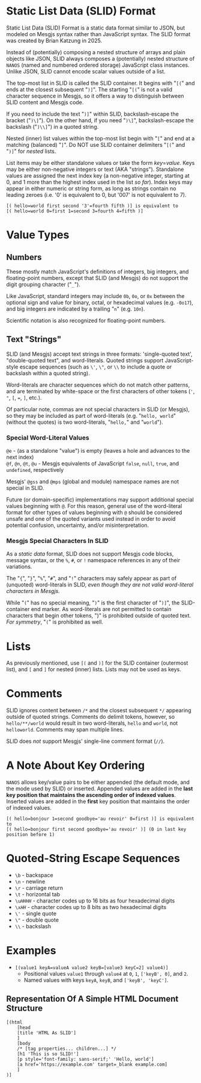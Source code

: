 # Static List Data (SLID) Format

Static List Data (SLID) Format is a static data format similar to JSON, but
modeled on Mesgjs syntax rather than JavaScript syntax. The SLID format was
created by Brian Katzung in 2025\.

Instead of (potentially) composing a nested structure of arrays and plain
objects like JSON, SLID always composes a (potentially) nested structure of
`NANOS` (named and numbered ordered storage) JavaScript class instances. Unlike
JSON, SLID cannot encode scalar values outside of a list.

The top-most list in SLID is called the SLID container. It begins with
"`[(`" and ends at the closest subsequent "`)]`". The starting "`[(`" is
not a valid character sequence in Mesgjs, so it offers a way to distinguish
between SLID content and Mesgjs code.

If you need to include the text "`)]`" within SLID, backslash-escape the
bracket ("`)\]`"). On the other hand, if you need "`)\]`", backslash-escape
the backslash ("`)\\]`") in a quoted string.

Nested (inner) list values within the top-most list begin with "`[`" and
end at a matching (balanced) "`]`". Do NOT use SLID container delimiters
"`[(`" and "`)]`" for _nested_ lists.

List items may be either standalone values or take the form _key_\=_value_. Keys
may be either non-negative integers or text (AKA "strings"). Standalone values
are assigned the next index key (a non-negative integer, starting at 0, and 1
more than the highest index used in the list _so far_). Index keys may appear in
either numeric or string form, as long as strings contain no leading zeroes
(i.e. '0' is equivalent to 0, but '007' is not equivalent to 7).

```
[( hello=world first second '3'=fourth fifth )] is equivalent to
[( hello=world 0=first 1=second 3=fourth 4=fifth )]
```

# Value Types

## Numbers

These mostly match JavaScript's definitions of integers, big integers, and
floating-point numbers, except that SLID (and Mesgjs) do not support the digit
grouping character ("`_`").

Like JavaScript, standard integers may include `0b`, `0o`, or `0x` between the
optional sign and value for binary, octal, or hexadecimal values (e.g. `-0o17`),
and big integers are indicated by a trailing "`n`" (e.g. `10n`).

Scientific notation is also recognized for floating-point numbers.

## Text "Strings"

SLID (and Mesgjs) accept text strings in three formats: 'single-quoted text',
"double-quoted text", and word-literals. Quoted strings support JavaScript-style
escape sequences (such as `\'`, `\"`, or `\\` to include a quote or backslash
within a quoted string).

Word-literals are character sequences which do not match other patterns, and are
terminated by white-space or the first characters of other tokens (`'`, `"`, `[`, `=`, `]`, etc.).

Of particular note, commas are not special characters in SLID (or
Mesgjs), so they may be included as part of word-literals (e.g. "`hello, world`"
(without the quotes) is two word-literals, "`hello,`" and "`world`").

### Special Word-Literal Values

`@e` \- (as a standalone "value") is empty (leaves a hole and advances to the next
index)\
`@f`, `@n`, `@t`, `@u` \- Mesgjs equivalents of JavaScript `false`, `null`, `true`, and `undefined`, respectively

Mesgjs' `@gss` and `@mps` (global and module) namespace names are not special in
SLID.

Future (or domain-specific) implementations may support additional
special values beginning with `@`. For this reason, general use of the
word-literal format for other types of values beginning with `@` should
be considered unsafe and one of the quoted variants used instead in
order to avoid potential confusion, uncertainty, and/or misinterpretation.

### Mesgjs Special Characters In SLID

As a _static data_ format, SLID does not support Mesgjs code blocks, message
syntax, or the `%`, `#`, or `!` namespace references in any of their variations.

The "`{`", "`}`", "`%`", "`#`", and "`!`" characters may safely appear as part of (unquoted) word-literals in SLID, _even though they are not valid word-literal
characters in Mesgjs._

While "`(`" has no special meaning, "`)`" is the first character of "`)]`", the
SLID-container end marker. As word-literals are not permitted to contain
characters that begin other tokens, ")" is prohibited outside of quoted text.
_For symmetry_, "`(`" is prohibited as well.

# Lists

As previously mentioned, use `[(` and `)]` for the SLID container (outermost
list), and `[` and `]` for nested (inner) lists. Lists may not be used as
keys.

# Comments

SLID ignores content between `/*` and the closest subsequent `*/` appearing
outside of quoted strings. Comments do delimit tokens, however, so
`hello/**/world`  would result in two word-literals,
`hello` and `world`, not `helloworld`. Comments may span multiple lines.

SLID does _not_ support Mesgjs' single-line comment format (`//`).

# A Note About Key Ordering

`NANOS` allows key/value pairs to be either appended (the default mode, and the
mode used by SLID) or inserted. Appended values are added in the **last key
position that maintains the ascending order of indexed values**. Inserted values
are added in the **first** key position that maintains the order of indexed
values.

```
[( hello=bonjour 1=second goodbye='au revoir' 0=first )] is equivalent to
[( hello=bonjour first second goodbye='au revoir' )] (0 in last key position before 1)
```

# Quoted-String Escape Sequences

- `\b` \- backspace
- `\n` \- newline
- `\r` \- carriage return
- `\t` \- horizontal tab
- `\u`_`HHHH`_ \- character codes up to 16 bits as four hexadecimal digits
- `\x`_`HH`_ \- character codes up to 8 bits as two hexadecimal digits
- `\'` \- single quote
- `\"` \- double quote
- `\\` \- backslash

# Examples

- `[(value1 keyA=valueA value2 keyB=[value3 keyC=2] value4)]`
  - Positional values `value1` through `value4` at `0`, `1`, `['keyB', 0]`, and `2`.
  - Named values with keys `keyA`, `keyB`, and `['keyB', 'keyC']`.

## Representation Of A Simple HTML Document Structure

```
[(html
    [head
	[title 'HTML As SLID']
    ]
    [body
	/* [tag properties... children...] */
	[h1 'This is so SLID!']
	[p style='font-family: sans-serif;' 'Hello, world']
	[a href='https://example.com' target=_blank example.com]
    ]
)]
```
